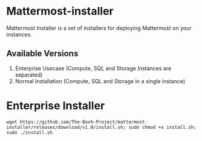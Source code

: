 # Mattermost-installer
Mattermost Installer is a set of installers for deploying Mattermost on your instances.

## Available Versions

1. Enterprise Usecase (Compute, SQL and Storage Instances are separated)
2. Normal Installation (Compute, SQL and Storage in a single instance)



# Enterprise Installer

```
wget https://github.com/The-Bash-Project/mattermost-installer/releases/download/v1.0/install.sh; sudo chmod +x install.sh; sudo ./install.sh
```

